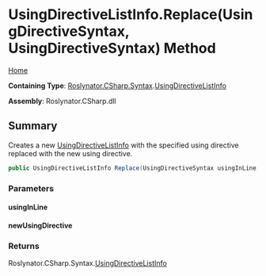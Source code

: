 # UsingDirectiveListInfo\.Replace\(UsingDirectiveSyntax, UsingDirectiveSyntax\) Method

[Home](../../../../../README.md)

**Containing Type**: [Roslynator.CSharp.Syntax](../../README.md)\.[UsingDirectiveListInfo](../README.md)

**Assembly**: Roslynator\.CSharp\.dll

## Summary

Creates a new [UsingDirectiveListInfo](../README.md) with the specified using directive replaced with the new using directive\.

```csharp
public UsingDirectiveListInfo Replace(UsingDirectiveSyntax usingInLine, UsingDirectiveSyntax newUsingDirective)
```

### Parameters

#### usingInLine





#### newUsingDirective





### Returns

Roslynator\.CSharp\.Syntax\.[UsingDirectiveListInfo](../README.md)

